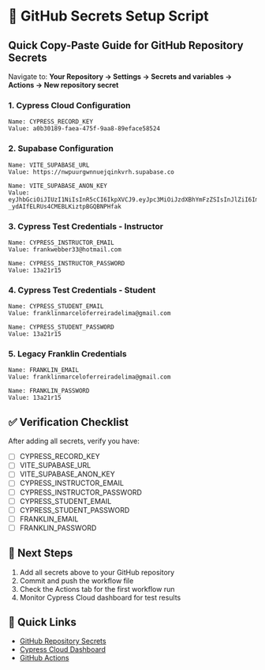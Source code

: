 # 🔐 GitHub Secrets Setup Script

## Quick Copy-Paste Guide for GitHub Repository Secrets

Navigate to: **Your Repository → Settings → Secrets and variables → Actions → New repository secret**

### 1. Cypress Cloud Configuration

```
Name: CYPRESS_RECORD_KEY
Value: a0b30189-faea-475f-9aa8-89eface58524
```

### 2. Supabase Configuration

```
Name: VITE_SUPABASE_URL
Value: https://nwpuurgwnnuejqinkvrh.supabase.co
```

```
Name: VITE_SUPABASE_ANON_KEY
Value: eyJhbGciOiJIUzI1NiIsInR5cCI6IkpXVCJ9.eyJpc3MiOiJzdXBhYmFzZSIsInJlZiI6Im53cHV1cmd3bm51ZWpxaW5rdnJoIiwicm9sZSI6ImFub24iLCJpYXQiOjE3NTQ0NjIwNjUsImV4cCI6MjA3MDAzODA2NX0.UHjSvXYY_c-_ydAIfELRUs4CMEBLKiztpBGQBNPHfak
```

### 3. Cypress Test Credentials - Instructor

```
Name: CYPRESS_INSTRUCTOR_EMAIL
Value: frankwebber33@hotmail.com
```

```
Name: CYPRESS_INSTRUCTOR_PASSWORD
Value: 13a21r15
```

### 4. Cypress Test Credentials - Student

```
Name: CYPRESS_STUDENT_EMAIL
Value: franklinmarceloferreiradelima@gmail.com
```

```
Name: CYPRESS_STUDENT_PASSWORD
Value: 13a21r15
```

### 5. Legacy Franklin Credentials

```
Name: FRANKLIN_EMAIL
Value: franklinmarceloferreiradelima@gmail.com
```

```
Name: FRANKLIN_PASSWORD
Value: 13a21r15
```

## ✅ Verification Checklist

After adding all secrets, verify you have:

- [ ] CYPRESS_RECORD_KEY
- [ ] VITE_SUPABASE_URL
- [ ] VITE_SUPABASE_ANON_KEY
- [ ] CYPRESS_INSTRUCTOR_EMAIL
- [ ] CYPRESS_INSTRUCTOR_PASSWORD
- [ ] CYPRESS_STUDENT_EMAIL
- [ ] CYPRESS_STUDENT_PASSWORD
- [ ] FRANKLIN_EMAIL
- [ ] FRANKLIN_PASSWORD

## 🚀 Next Steps

1. Add all secrets above to your GitHub repository
2. Commit and push the workflow file
3. Check the Actions tab for the first workflow run
4. Monitor Cypress Cloud dashboard for test results

## 🔗 Quick Links

- [GitHub Repository Secrets](https://github.com/RobertoAraujoSilva/sua-parte/settings/secrets/actions)
- [Cypress Cloud Dashboard](https://cloud.cypress.io/projects/o6ctse)
- [GitHub Actions](https://github.com/RobertoAraujoSilva/sua-parte/actions)
